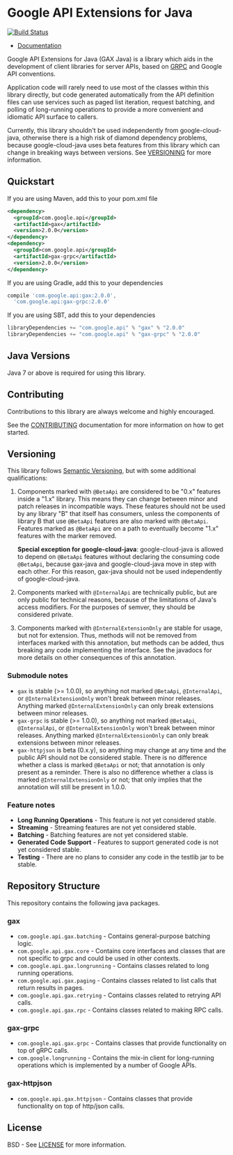 Google API Extensions for Java
==============================

[![Build Status](https://travis-ci.org/googleapis/gax-java.svg?branch=master)](https://travis-ci.org/googleapis/gax-java)

- [Documentation](https://googleapis.dev/java/gax/latest/)

Google API Extensions for Java (GAX Java) is a library which aids in the
development of client libraries for server APIs, based on [GRPC](http://grpc.io)
and Google API conventions.

Application code will rarely need to use most of the classes within this
library directly, but code generated automatically from the API definition
files can use services such as paged list iteration, request batching, and
polling of long-running operations to provide a more convenient and idiomatic
API surface to callers.

Currently, this library shouldn't be used independently from google-cloud-java, otherwise there is
a high risk of diamond dependency problems, because google-cloud-java uses beta features from this
library which can change in breaking ways between versions. See [VERSIONING](#versioning) for
more information.

Quickstart
----------

[//]: # ({x-version-update-start:gax:released})
If you are using Maven, add this to your pom.xml file
```xml
<dependency>
  <groupId>com.google.api</groupId>
  <artifactId>gax</artifactId>
  <version>2.0.0</version>
</dependency>
<dependency>
  <groupId>com.google.api</groupId>
  <artifactId>gax-grpc</artifactId>
  <version>2.0.0</version>
</dependency>
```

If you are using Gradle, add this to your dependencies

```Groovy
compile 'com.google.api:gax:2.0.0',
  'com.google.api:gax-grpc:2.0.0'
```

If you are using SBT, add this to your dependencies

```Scala
libraryDependencies += "com.google.api" % "gax" % "2.0.0"
libraryDependencies += "com.google.api" % "gax-grpc" % "2.0.0"
```
[//]: # ({x-version-update-end})

Java Versions
-------------

Java 7 or above is required for using this library.

Contributing
------------

Contributions to this library are always welcome and highly encouraged.

See the [CONTRIBUTING] documentation for more information on how to get started.

Versioning
----------

This library follows [Semantic Versioning](http://semver.org/), but with some
additional qualifications:

1. Components marked with `@BetaApi` are considered to be "0.x" features inside
   a "1.x" library. This means they can change between minor and patch releases
   in incompatible ways. These features should not be used by any library "B"
   that itself has consumers, unless the components of library B that use
   `@BetaApi` features are also marked with `@BetaApi`. Features marked as
   `@BetaApi` are on a path to eventually become "1.x" features with the marker
   removed.

   **Special exception for google-cloud-java**: google-cloud-java is
   allowed to depend on `@BetaApi` features without declaring the consuming
   code `@BetaApi`, because gax-java and google-cloud-java move in step
   with each other. For this reason, gax-java should not be used
   independently of google-cloud-java.

1. Components marked with `@InternalApi` are technically public, but are only
   public for technical reasons, because of the limitations of Java's access
   modifiers. For the purposes of semver, they should be considered private.

1. Components marked with `@InternalExtensionOnly` are stable for usage, but
   not for extension. Thus, methods will not be removed from interfaces marked
   with this annotation, but methods can be added, thus breaking any
   code implementing the interface. See the javadocs for more details on other
   consequences of this annotation.

### Submodule notes

- `gax` is stable (>= 1.0.0), so anything not marked `@BetaApi`, `@InternalApi`,
or `@InternalExtensionOnly` won't break between minor releases. Anything marked
`@InternalExtensionOnly` can only break extensions between minor releases.
- `gax-grpc` is stable (>= 1.0.0), so anything not marked `@BetaApi`, `@InternalApi`,
or `@InternalExtensionOnly` won't break between minor releases. Anything marked
`@InternalExtensionOnly` can only break extensions between minor releases.
- `gax-httpjson` is beta (0.x.y), so anything may change at any time and the public
API should not be considered stable. There is no difference whether a class is
marked `@BetaApi` or not; that annotation is only present as a reminder. There is
also no difference whether a class is marked `@InternalExtensionOnly` or not; that
only implies that the annotation will still be present in 1.0.0.

### Feature notes

- **Long Running Operations** - This feature is not yet considered stable.
- **Streaming** - Streaming features are not yet considered stable.
- **Batching** - Batching features are not yet considered stable.
- **Generated Code Support** - Features to support generated code is not yet
  considered stable.
- **Testing** - There are no plans to consider any code in the testlib jar to be stable.

Repository Structure
--------------------

This repository contains the following java packages.

### gax

- `com.google.api.gax.batching` - Contains general-purpose batching logic.
- `com.google.api.gax.core` - Contains core interfaces and classes that are not
  specific to grpc and could be used in other contexts.
- `com.google.api.gax.longrunning` - Contains classes related to long running
  operations.
- `com.google.api.gax.paging` - Contains classes related to list calls that return
  results in pages.
- `com.google.api.gax.retrying` - Contains classes related to retrying API calls.
- `com.google.api.gax.rpc` - Contains classes related to making RPC calls.

### gax-grpc

- `com.google.api.gax.grpc` - Contains classes that provide functionality on top
  of gRPC calls.
- `com.google.longrunning` - Contains the mix-in client for long-running operations
  which is implemented by a number of Google APIs.

### gax-httpjson

- `com.google.api.gax.httpjson` - Contains classes that provide functionality on
  top of http/json calls.

License
-------

BSD - See [LICENSE] for more information.

[CONTRIBUTING]:https://github.com/googleapis/gax-java/blob/master/CONTRIBUTING.md
[LICENSE]: https://github.com/googleapis/gax-java/blob/master/LICENSE


